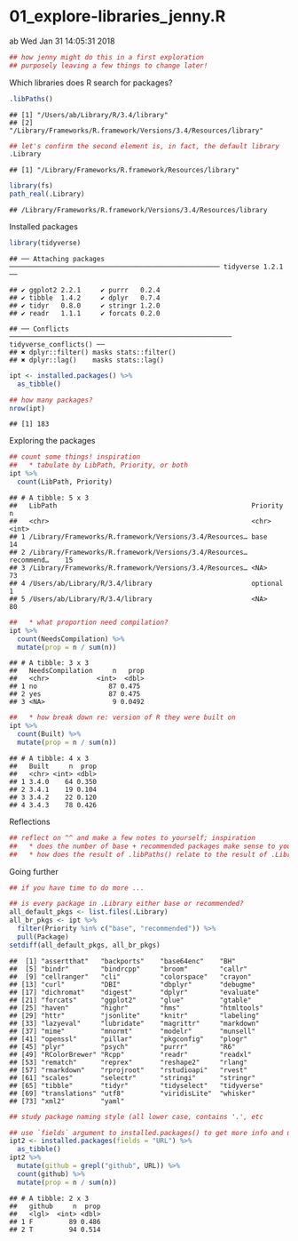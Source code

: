 01\_explore-libraries\_jenny.R
================
ab
Wed Jan 31 14:05:31 2018

``` r
## how jenny might do this in a first exploration
## purposely leaving a few things to change later!
```

Which libraries does R search for
    packages?

``` r
.libPaths()
```

    ## [1] "/Users/ab/Library/R/3.4/library"                               
    ## [2] "/Library/Frameworks/R.framework/Versions/3.4/Resources/library"

``` r
## let's confirm the second element is, in fact, the default library
.Library
```

    ## [1] "/Library/Frameworks/R.framework/Resources/library"

``` r
library(fs)
path_real(.Library)
```

    ## /Library/Frameworks/R.framework/Versions/3.4/Resources/library

Installed
    packages

``` r
library(tidyverse)
```

    ## ── Attaching packages ───────────────────────────────────────────────────── tidyverse 1.2.1 ──

    ## ✔ ggplot2 2.2.1     ✔ purrr   0.2.4
    ## ✔ tibble  1.4.2     ✔ dplyr   0.7.4
    ## ✔ tidyr   0.8.0     ✔ stringr 1.2.0
    ## ✔ readr   1.1.1     ✔ forcats 0.2.0

    ## ── Conflicts ──────────────────────────────────────────────────────── tidyverse_conflicts() ──
    ## ✖ dplyr::filter() masks stats::filter()
    ## ✖ dplyr::lag()    masks stats::lag()

``` r
ipt <- installed.packages() %>%
  as_tibble()

## how many packages?
nrow(ipt)
```

    ## [1] 183

Exploring the packages

``` r
## count some things! inspiration
##   * tabulate by LibPath, Priority, or both
ipt %>%
  count(LibPath, Priority)
```

    ## # A tibble: 5 x 3
    ##   LibPath                                                 Priority       n
    ##   <chr>                                                   <chr>      <int>
    ## 1 /Library/Frameworks/R.framework/Versions/3.4/Resources… base          14
    ## 2 /Library/Frameworks/R.framework/Versions/3.4/Resources… recommend…    15
    ## 3 /Library/Frameworks/R.framework/Versions/3.4/Resources… <NA>          73
    ## 4 /Users/ab/Library/R/3.4/library                         optional       1
    ## 5 /Users/ab/Library/R/3.4/library                         <NA>          80

``` r
##   * what proportion need compilation?
ipt %>%
  count(NeedsCompilation) %>%
  mutate(prop = n / sum(n))
```

    ## # A tibble: 3 x 3
    ##   NeedsCompilation     n   prop
    ##   <chr>            <int>  <dbl>
    ## 1 no                  87 0.475 
    ## 2 yes                 87 0.475 
    ## 3 <NA>                 9 0.0492

``` r
##   * how break down re: version of R they were built on
ipt %>%
  count(Built) %>%
  mutate(prop = n / sum(n))
```

    ## # A tibble: 4 x 3
    ##   Built     n  prop
    ##   <chr> <int> <dbl>
    ## 1 3.4.0    64 0.350
    ## 2 3.4.1    19 0.104
    ## 3 3.4.2    22 0.120
    ## 4 3.4.3    78 0.426

Reflections

``` r
## reflect on ^^ and make a few notes to yourself; inspiration
##   * does the number of base + recommended packages make sense to you?
##   * how does the result of .libPaths() relate to the result of .Library?
```

Going further

``` r
## if you have time to do more ...

## is every package in .Library either base or recommended?
all_default_pkgs <- list.files(.Library)
all_br_pkgs <- ipt %>%
  filter(Priority %in% c("base", "recommended")) %>%
  pull(Package)
setdiff(all_default_pkgs, all_br_pkgs)
```

    ##  [1] "assertthat"   "backports"    "base64enc"    "BH"          
    ##  [5] "bindr"        "bindrcpp"     "broom"        "callr"       
    ##  [9] "cellranger"   "cli"          "colorspace"   "crayon"      
    ## [13] "curl"         "DBI"          "dbplyr"       "debugme"     
    ## [17] "dichromat"    "digest"       "dplyr"        "evaluate"    
    ## [21] "forcats"      "ggplot2"      "glue"         "gtable"      
    ## [25] "haven"        "highr"        "hms"          "htmltools"   
    ## [29] "httr"         "jsonlite"     "knitr"        "labeling"    
    ## [33] "lazyeval"     "lubridate"    "magrittr"     "markdown"    
    ## [37] "mime"         "mnormt"       "modelr"       "munsell"     
    ## [41] "openssl"      "pillar"       "pkgconfig"    "plogr"       
    ## [45] "plyr"         "psych"        "purrr"        "R6"          
    ## [49] "RColorBrewer" "Rcpp"         "readr"        "readxl"      
    ## [53] "rematch"      "reprex"       "reshape2"     "rlang"       
    ## [57] "rmarkdown"    "rprojroot"    "rstudioapi"   "rvest"       
    ## [61] "scales"       "selectr"      "stringi"      "stringr"     
    ## [65] "tibble"       "tidyr"        "tidyselect"   "tidyverse"   
    ## [69] "translations" "utf8"         "viridisLite"  "whisker"     
    ## [73] "xml2"         "yaml"

``` r
## study package naming style (all lower case, contains '.', etc

## use `fields` argument to installed.packages() to get more info and use it!
ipt2 <- installed.packages(fields = "URL") %>%
  as_tibble()
ipt2 %>%
  mutate(github = grepl("github", URL)) %>%
  count(github) %>%
  mutate(prop = n / sum(n))
```

    ## # A tibble: 2 x 3
    ##   github     n  prop
    ##   <lgl>  <int> <dbl>
    ## 1 F         89 0.486
    ## 2 T         94 0.514
